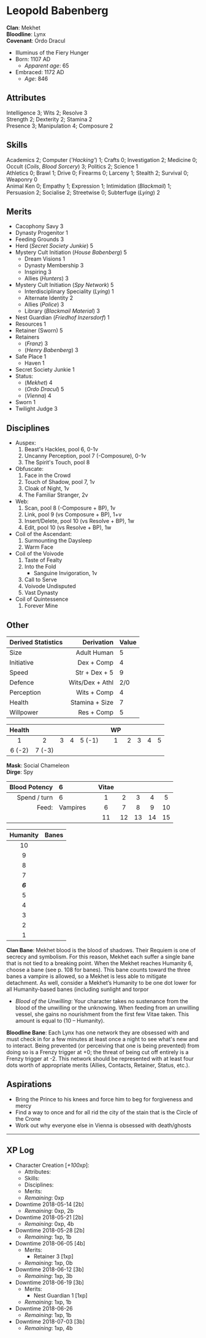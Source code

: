 # Leopold Babenberg
**Clan**: Mekhet  
**Bloodline**: Lynx  
**Covenant**: Ordo Dracul  

+ Illuminus of the Fiery Hunger
+ Born: 1107 AD
	+ _Apparent age_: 65
+ Embraced: 1172 AD
	+ _Age_: 846

## Attributes
Intelligence 3; Wits 2; Resolve 3  
Strength 2; Dexterity 2; Stamina 2  
Presence 3; Manipulation 4; Composure 2  

## Skills
Academics 2; Computer (_'Hacking'_) 1; Crafts 0; Investigation 2; Medicine 0; Occult (_Coils_, _Blood Sorcery_) 3; Politics 2; Science 1  
Athletics 0; Brawl 1; Drive 0; Firearms 0; Larceny 1; Stealth 2; Survival 0; Weaponry 0  
Animal Ken 0; Empathy 1; Expression 1; Intimidation (_Blackmail_) 1; Persuasion 2; Socialise 2; Streetwise 0; Subterfuge (_Lying_) 2  

## Merits
+ Cacophony Savy 3
+ Dynasty Progenitor 1
+ Feeding Grounds 3
+ Herd (_Secret Society Junkie_) 5
+ Mystery Cult Initiation (_House Babenberg_) 5
	+ Dream Visions 1
	+ Dynasty Membership 3
	+ Inspiring 3
	+ Allies (_Hunters_) 3
+ Mystery Cult Initiation (_Spy Network_) 5
	+ Interdisciplinary Speciality (_Lying_) 1
	+ Alternate Identity 2
	+ Allies (_Police_) 3
	+ Library (_Blackmail Material_) 3
+ Nest Guardian (_Friedhof Inzersdorf_) 1
+ Resources 1
+ Retainer (Sworn) 5
+ Retainers
	+ (_Franz_) 3
	+ (_Henry Babenberg_) 3
+ Safe Place 1
	+ Haven 1
+ Secret Society Junkie 1
+ Status:
	+ (_Mekhet_) 4
	+ (_Ordo Dracul_) 5
	+ (_Vienna_) 4
+ Sworn 1
+ Twilight Judge 3

## Disciplines
+ Auspex:
	1. Beast's Hackles, pool 6, 0-1v
	2. Uncanny Perception, pool 7 (-Composure), 0-1v
	3. The Spirit's Touch, pool 8
+ Obfuscate:
	1. Face in the Crowd
	2. Touch of Shadow, pool 7, 1v
	3. Cloak of Night, 1v
	4. The Familiar Stranger, 2v
+ Web:
	1. Scan, pool 8 (-Composure + BP), 1v
	2. Link, pool 9 (vs Composure + BP), 1+v
	3. Insert/Delete, pool 10 (vs Resolve + BP), 1w
	4. Edit, pool 10 (vs Resolve + BP), 1w
+ Coil of the Ascendant:
	1. Surmounting the Daysleep
	2. Warm Face
+ Coil of the Voivode
	1. Taste of Fealty
	2. Into the Fold
		+ Sanguine Invigoration, 1v
	3. Call to Serve
	4. Voivode Undisputed
	5. Vast Dynasty
+ Coil of Quintessence
	1. Forever Mine

## Other
| Derived Statistics | Derivation      | Value |
|:------------------ | ---------------:|:----- |
| Size               | Adult Human     | 5     |
| Initiative         | Dex + Comp      | 4     |
| Speed              | Str + Dex + 5   | 9     |
| Defence            | Wits/Dex + Athl | 2/0   |
| Perception         | Wits + Comp     | 4     |
| Health             | Stamina + Size  | 7     |
| Willpower          | Res + Comp      | 5     |

| Health  |         |         |         |         |   | WP |    |    |    |    |
|:-------:|:-------:|:-------:|:-------:|:-------:| - |:--:|:--:|:--:|:--:|:--:|
|  1      |  2      |  3      |  4      |  5 (-1) |   |  1 |  2 |  3 |  4 |  5 |
|  6 (-2) |  7 (-3) |         |         |         |   |    |    |    |    |    |

**Mask**: Social Chameleon  
**Dirge**: Spy  

| Blood Potency | 6        |   | Vitae |    |    |    |    |
| -------------:|:-------- | - |:-----:|:--:|:--:|:--:|:--:|
| Spend / turn  | 6        |   | 1     |  2 |  3 |  4 |  5 |
| Feed:         | Vampires |   | 6     |  7 |  8 |  9 | 10 |
|               |          |   | 11    | 12 | 13 | 14 | 15 |

| Humanity | Banes |
|:--------:| ----- |
|    10    |       |
|     9    |       |
|     8    |       |
|     7    |       |
|  _**6**_ |       |
|     5    |       |
|     4    |       |
|     3    |       |
|     2    |       |
|     1    |       |

**Clan Bane**: Mekhet blood is the blood of shadows. Their Requiem is one of secrecy and symbolism. For this reason, Mekhet each suffer a single bane that is not tied to a breaking point. When the Mekhet reaches Humanity 6, choose a bane (see p. 108 for banes). This bane counts toward the three banes a vampire is allowed, so a Mekhet is less able to mitigate detachment. As well, consider a Mekhet’s Humanity to be one dot lower for all Humanity-based banes (including sunlight and torpor
+ _Blood of the Unwilling_: Your character takes no sustenance from the blood of the unwilling or the unknowing. When feeding from an unwilling vessel, she gains no nourishment from the first few Vitae taken. This amount is equal to (10 – Humanity).

**Bloodline Bane**: Each Lynx has one network they are obsessed with and must check in for a few minutes at least once a night to see what's new and to interact.  Being prevented (or perceiving that one is being prevented) from doing so is a Frenzy trigger at +0; the threat of being cut off entirely is a Frenzy trigger at -2.  This network should be represented with at least four dots worth of appropriate merits (Allies, Contacts, Retainer, Status, etc.).

## Aspirations
+ Bring the Prince to his knees and force him to beg for forgiveness and mercy
+ Find a way to once and for all rid the city of the stain that is the Circle of the Crone
+ Work out why everyone else in Vienna is obsessed with death/ghosts

***
## XP Log
+ Character Creation [_+100xp_]:
	+ Attributes:
	+ Skills:
	+ Disciplines:
	+ Merits:
	+ _Remaining_: 0xp
+ Downtime 2018-05-14 [2b]
	+ _Remaining_: 0xp, 2b
+ Downtime 2018-05-21 [2b]
	+ _Remaining_: 0xp, 4b
+ Downtime 2018-05-28 [2b]
	+ _Remaining_: 1xp, 1b
+ Downtime 2018-06-05 [4b]
	+ Merits:
		+ Retainer 3 [1xp]
	+ _Remaining_: 1xp, 0b
+ Downtime 2018-06-12 [3b]
	+ _Remaining_: 1xp, 3b
+ Downtime 2018-06-19 [3b]
	+ Merits:
		+ Nest Guardian 1 [1xp]
	+ _Remaining_: 1xp, 1b
+ Downtime 2018-06-26
	+ _Remaining_: 1xp, 1b
+ Downtime 2018-07-03 [3b]
	+ _Remaining_: 1xp, 4b
